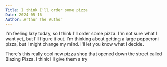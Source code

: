 ```yaml
---
Title: I think I'll order some pizza
Date: 2024-05-16
Author: Arthur The Author
---
```


I'm feeling lazy today, so I think I'll order some pizza. I'm not sure what I want yet, but I'll figure it out. I'm thinking about getting a large pepperoni pizza, but I might change my mind. I'll let you know what I decide. 

There's this really cool new pizza shop that opened down the street called Blazing Pizza.  I think I'll give them a try
